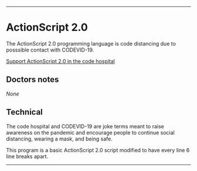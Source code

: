 
***

# ActionScript 2.0

The ActionScript 2.0 programming language is code distancing due to posssible contact with CODEVID-19.

[Support ActionScript 2.0 in the code hospital](https://github.com/seanpm2001/Code-distancing/discussions/8)

## Doctors notes

_None_

## Technical

The code hospital and CODEVID-19 are joke terms meant to raise awareness on the pandemic and encourage people to continue social distancing, wearing a mask, and being safe.

This program is a basic ActionScript 2.0 script modified to have every line 6 line breaks apart.

***
